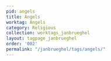 ```yaml
---
pid: angels
title: Angels
worktag: Angels
category: Religious
collection: worktags_janbrueghel
layout: tagpage_janbrueghel
order: '002'
permalink: "/janbrueghel/tags/angels/"
---
```

